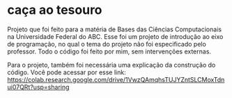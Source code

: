 # caça ao tesouro
Projeto que foi feito para a matéria de Bases das Ciências Computacionais na Universidade Federal do ABC.
Esse foi um projeto de introdução ao eixo de programação, no qual o tema do projeto não foi especificado pelo professor. Todo o código foi feito por mim, sem intervenções externas.


Para o projeto, também foi necessária uma explicação da construção do código. Você pode acessar por esse link:
https://colab.research.google.com/drive/1VwzQAmqhsTUJYZntSLCMoxTdnui07QRt?usp=sharing
